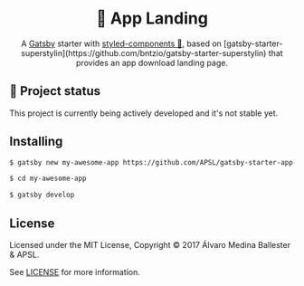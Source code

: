 <h1 align="center">📲 App Landing</h1>

<p align="center">A <a href="https://github.com/gatsbyjs/gatsby" target="_blank">Gatsby</a> starter with <a href="https://styled-components.com/" target="_blank">styled-components 💅</a>, based on [gatsby-starter-superstylin](https://github.com/bntzio/gatsby-starter-superstylin) that provides an app download landing page.</p>

## 🚧 Project status
This project is currently being actively developed and it's not stable yet.

## Installing
```sh
$ gatsby new my-awesome-app https://github.com/APSL/gatsby-starter-app-landing

$ cd my-awesome-app

$ gatsby develop
```

## License
Licensed under the MIT License, Copyright © 2017 Álvaro Medina Ballester & APSL.

See [LICENSE](https://github.com/APSL/gatsby-starter-app-landing/blob/master/license) for more information.
